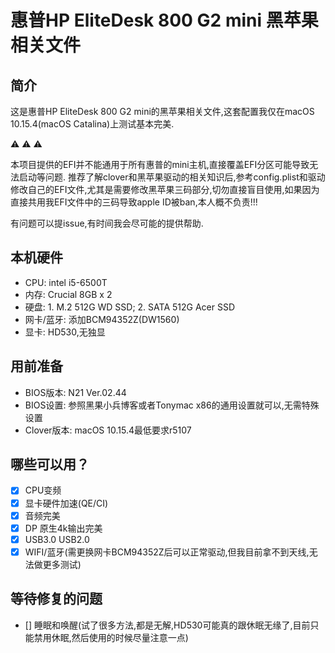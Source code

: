 # 惠普HP EliteDesk 800 G2 mini 黑苹果相关文件
## 简介 
这是惠普HP EliteDesk 800 G2 mini的黑苹果相关文件,这套配置我仅在macOS 10.15.4(macOS Catalina)上测试基本完美.

:warning: :warning: :warning: 

本项目提供的EFI并不能通用于所有惠普的mini主机,直接覆盖EFI分区可能导致无法启动等问题.
推荐了解clover和黑苹果驱动的相关知识后,参考config.plist和驱动修改自己的EFI文件,尤其是需要修改黑苹果三码部分,切勿直接盲目使用,如果因为直接共用我EFI文件中的三码导致apple ID被ban,本人概不负责!!!

有问题可以提issue,有时间我会尽可能的提供帮助.
## 本机硬件
- CPU: intel i5-6500T
- 内存: Crucial 8GB x 2
- 硬盘: 1. M.2 512G WD SSD; 2. SATA 512G Acer SSD
- 网卡/蓝牙: 添加BCM94352Z(DW1560)
- 显卡: HD530,无独显
## 用前准备
- BIOS版本: N21 Ver.02.44
- BIOS设置: 参照黑果小兵博客或者Tonymac x86的通用设置就可以,无需特殊设置
- Clover版本: macOS 10.15.4最低要求r5107
## 哪些可以用？
- [x] CPU变频
- [x] 显卡硬件加速(QE/CI)
- [x] 音频完美
- [x] DP 原生4k输出完美
- [x] USB3.0 USB2.0
- [x] WIFI/蓝牙(需更换网卡BCM94352Z后可以正常驱动,但我目前拿不到天线,无法做更多测试)
## 等待修复的问题
- [] 睡眠和唤醒(试了很多方法,都是无解,HD530可能真的跟休眠无缘了,目前只能禁用休眠,然后使用的时候尽量注意一点)
####

